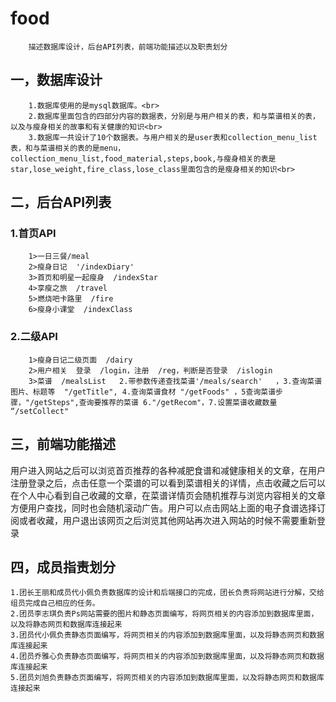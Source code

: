 # food
        描述数据库设计，后台API列表，前端功能描述以及职责划分

## 一，数据库设计
        1.数据库使用的是mysql数据库。<br>
        2.数据库里面包含的四部分内容的数据表，分别是与用户相关的表，和与菜谱相关的表，以及与瘦身相关的故事和有关健康的知识<br>
        3.数据库一共设计了10个数据表。与用户相关的是user表和collection_menu_list表，和与菜谱相关的表的是menu，collection_menu_list,food_material,steps,book,与瘦身相关的表是star,lose_weight,fire_class,lose_class里面包含的是瘦身相关的知识<br>
## 二，后台API列表
### 1.首页API
        1>一日三餐/meal
        2>瘦身日记  '/indexDiary'
        3>首页和明星一起瘦身  /indexStar
        4>享瘦之旅  /travel
        5>燃烧吧卡路里  /fire
        6>瘦身小课堂  /indexClass
### 2.二级API
        1>瘦身日记二级页面  /dairy
        2>用户相关  登录  /login，注册  /reg，判断是否登录  /islogin
        3>菜谱  /mealsList   2.带参数传递查找菜谱'/meals/search'   ，3.查询菜谱图片、标题等  "/getTitle", 4.查询菜谱食材 "/getFoods" ，5查询菜谱步骤，"/getSteps",查询要推荐的菜谱 6."/getRecom"，7.设置菜谱收藏数量 “/setCollect"
## 三，前端功能描述
用户进入网站之后可以浏览首页推荐的各种减肥食谱和减健康相关的文章，在用户注册登录之后，点击任意一个菜谱的可以看到菜谱相关的详情，点击收藏之后可以在个人中心看到自己收藏的文章，在菜谱详情页会随机推荐与浏览内容相关的文章<br>
方便用户查找，同时也会随机滚动广告。用户可以点击网站上面的电子食谱选择订阅或者收藏，用户退出该网页之后浏览其他网站再次进入网站的时候不需要重新登录<br>
## 四，成员指责划分
    1.团长王丽和成员代小佩负责数据库的设计和后端接口的完成，团长负责将网站进行分解，交给组员完成自己相应的任务。
    2.团员李志琪负责Ps网站需要的图片和静态页面编写，将网页相关的内容添加到数据库里面，以及将静态网页和数据库连接起来
    3.团员代小佩负责静态页面编写，将网页相关的内容添加到数据库里面，以及将静态网页和数据库连接起来
    4.团员乔雅心负责静态页面编写，将网页相关的内容添加到数据库里面，以及将静态网页和数据库连接起来
    5.团员刘旭负责静态页面编写，将网页相关的内容添加到数据库里面，以及将静态网页和数据库连接起来


